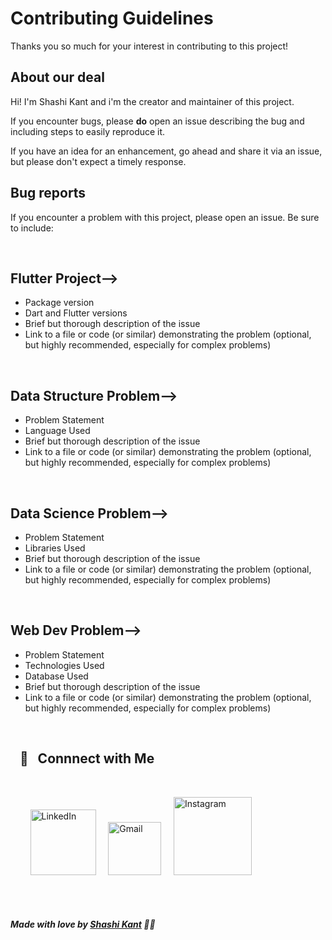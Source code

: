 # Contributing Guidelines

Thanks you so much for your interest in contributing to this project!

## About our deal

Hi! I'm Shashi Kant and i'm the creator and maintainer of this project.

If you encounter bugs, please **do** open an issue describing the bug and including steps to easily reproduce it.

If you have an idea for an enhancement, go ahead and share it via an issue, but please don't expect a timely response.



## Bug reports

If you encounter a problem with this project, please open an issue. Be sure to include:

<br>


## Flutter Project-->
- Package version
- Dart and Flutter versions
- Brief but thorough description of the issue
- Link to a file or code (or similar) demonstrating the problem (optional, but highly recommended, especially for complex problems)


<br>


## Data Structure Problem-->
- Problem Statement
- Language Used
- Brief but thorough description of the issue
- Link to a file or code (or similar) demonstrating the problem (optional, but highly recommended, especially for complex problems)

<br>


## Data Science Problem-->
- Problem Statement
- Libraries Used
- Brief but thorough description of the issue
- Link to a file or code (or similar) demonstrating the problem (optional, but highly recommended, especially for complex problems)

<br>

## Web Dev Problem-->
- Problem Statement
- Technologies Used
- Database Used
- Brief but thorough description of the issue
- Link to a file or code (or similar) demonstrating the problem (optional, but highly recommended, especially for complex problems)

<br>

## &nbsp; &nbsp;🤙 &nbsp; Connnect with Me

<br/>

&nbsp; &nbsp; &nbsp; &nbsp; <a href="https://www.linkedin.com/in/shashi-kant-kaushik-36a899144"><img width="105px" alt="LinkedIn" src="https://img.shields.io/badge/LinkedIn%20-%230077B5.svg?&style=flat&logo=linkedin&logoColor=white"/></a> &nbsp;&nbsp;&nbsp;
<a href="mailto:shashikantkaushik4@gmail.com"><img width="85px" alt="Gmail" src="https://img.shields.io/badge/Gmail-D14836?style=flat&logo=gmail&logoColor=white" /></a> &nbsp; &nbsp; 
<a href="https://www.instagram.com/its.kaushik_8702/"><img width="125px" alt="Instagram"  src="https://img.shields.io/badge/Instagram-E4405F?style=for-the-badge&logo=instagram&logoColor=white" /></a> &nbsp; &nbsp; 

</br>
</br>

##### Made with love by [Shashi Kant](https://github.com/shashikantkaushik) 💜🚀
